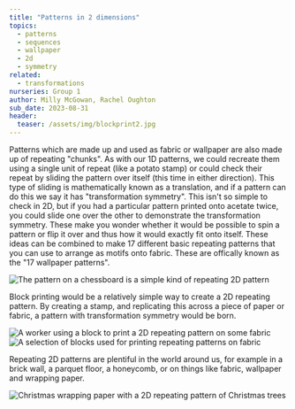 ```yaml
---
title: "Patterns in 2 dimensions"
topics:
  - patterns
  - sequences
  - wallpaper
  - 2d
  - symmetry
related: 
  - transformations
nurseries: Group 1
author: Milly McGowan, Rachel Oughton
sub_date: 2023-08-31
header:
  teaser: /assets/img/blockprint2.jpg
---
```

Patterns which are made up and used as fabric or wallpaper are also made up of repeating "chunks". As with our 1D patterns, we could recreate them using a single unit of repeat (like a potato stamp) or could check their repeat by sliding the pattern over itself (this time in either direction). This type of sliding is mathematically known as a translation, and if a pattern can do this we say it has "transformation symmetry". This isn't so simple to check in 2D, but if you had a particular pattern printed onto acetate twice, you could slide one over the other to demonstrate the transformation symmetry. These make you wonder whether it would be possible to spin a pattern or flip it over and thus how it would exactly fit onto itself. These ideas can be combined to make 17 different basic repeating patterns that you can use to arrange as motifs onto fabric. These are offically known as the "17 wallpaper patterns".

![The pattern on a chessboard is a simple kind of repeating 2D pattern]({{site.baseurl}}/assets/img/chessboard.png "Chessboard")

Block printing would be a relatively simple way to create a 2D repeating pattern. By creating a stamp, and replicating this across a piece of paper or fabric, a pattern with transformation symmetry would be born.

![A worker using a block to print a 2D repeating pattern on some fabric]({{site.baseurl}}/assets/img/blockprint1.jpg "Patterns on worms")
![A selection of blocks used for printing repeating patterns on fabric]({{site.baseurl}}/assets/img/blockprint2.jpg "A selection of blocks used for printing")

Repeating 2D patterns are plentiful in the world around us, for example in a brick wall, a parquet floor, a honeycomb, or on things like fabric, wallpaper and wrapping paper.

![Christmas wrapping paper with a 2D repeating pattern of Christmas trees]({{site.baseurl}}/assets/img/christmaspaper.png "Christmas wrapping paper")




